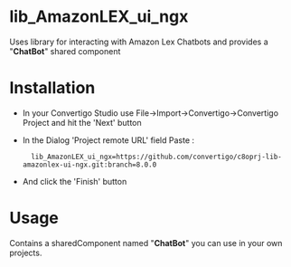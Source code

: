 # lib_AmazonLEX_ui_ngx
Uses library for interacting with Amazon Lex Chatbots and provides a "**ChatBot**" shared component


# Installation

* In your Convertigo Studio use File->Import->Convertigo->Convertigo Project and hit the 'Next' button

* In the Dialog 'Project remote URL' field Paste :

        lib_AmazonLEX_ui_ngx=https://github.com/convertigo/c8oprj-lib-amazonlex-ui-ngx.git:branch=8.0.0

* And click the 'Finish' button

# Usage
Contains a sharedComponent named "**ChatBot**" you can use in your own projects.
